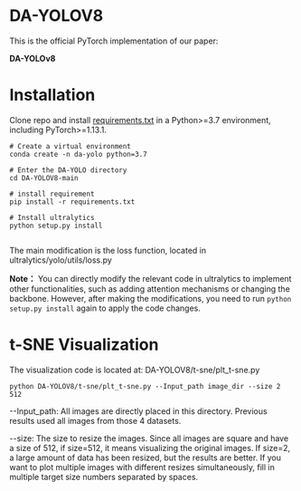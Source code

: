 # DA-YOLOV8
This is the official PyTorch implementation of our paper: 

**DA-YOLOv8**


# Installation

Clone repo and install [requirements.txt](https://github.com/ElzatElham/DA-YOLOV8/blob/main/requirements.txt) in a Python>=3.7 environment, including PyTorch>=1.13.1.


```
# Create a virtual environment
conda create -n da-yolo python=3.7

# Enter the DA-YOLO directory
cd DA-YOLOV8-main

# install requirement
pip install -r requirements.txt

# Install ultralytics
python setup.py install


```

The main modification is the loss function, located in ultralytics/yolo/utils/loss.py

**Note：** You can directly modify the relevant code in ultralytics to implement other functionalities, such as adding attention mechanisms or changing the backbone. However, after making the modifications, you need to run `python setup.py install` again to apply the code changes.

# t-SNE Visualization
The visualization code is located at: DA-YOLOV8/t-sne/plt_t-sne.py 

```
python DA-YOLOV8/t-sne/plt_t-sne.py --Input_path image_dir --size 2 512
```

--Input_path: All images are directly placed in this directory. Previous results used all images from those 4 datasets. 

--size: The size to resize the images. Since all images are square and have a size of 512, if size=512, it means visualizing the original images. If size=2, a large amount of data has been resized, but the results are better. If you want to plot multiple images with different resizes simultaneously, fill in multiple target size numbers separated by spaces.

